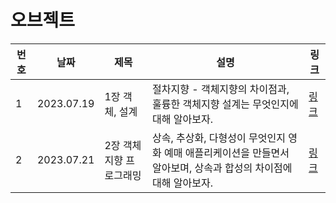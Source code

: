 # 오브젝트

| 번호 | 날짜       | 제목                    | 설명                                                                                                              | 링크                                                                                                                                      |
| ---- | ---------- | ----------------------- | ----------------------------------------------------------------------------------------------------------------- | ----------------------------------------------------------------------------------------------------------------------------------------- |
| 1    | 2023.07.19 | 1장 객체, 설계          | 절차지향 - 객체지향의 차이점과, 훌륭한 객체지향 설계는 무엇인지에 대해 알아보자.                                  | [링크](https://www.notion.so/1-6e89d4398eb642c2b0fa8965c162e165)                                                                          |
| 2    | 2023.07.21 | 2장 객체지향 프로그래밍 | 상속, 추상화, 다형성이 무엇인지 영화 예매 애플리케이션을 만들면서 알아보며, 상속과 합성의 차이점에 대해 알아보자. | [링크](https://www.notion.so/6641c6cfa6bf44e2a035cc4b40ac35ec?v=99dc0260dbcd48cc9d44c03a3682cf40&p=e6dc89d842c0445bad0218df5168b99f&pm=s) |
